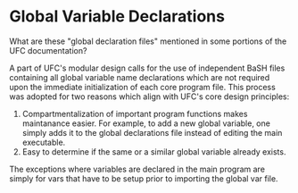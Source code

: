 # Global Variable Declarations
What are these "global declaration files" mentioned in some portions of the UFC documentation?

A part of UFC's modular design calls for the use of independent BaSH files containing all global variable name declarations which are not required upon the immediate initialization of each core program file. This process was adopted for two reasons which align with UFC's core design principles:
1. Compartmentalization of important program functions makes maintanance easier. For example, to add a new global variable, one simply adds it to the global declarations file instead of editing the main executable.
2. Easy to determine if the same or a similar global variable already exists.

The exceptions where variables are declared in the main program are simply for vars that have to be setup prior to importing the global var file.
